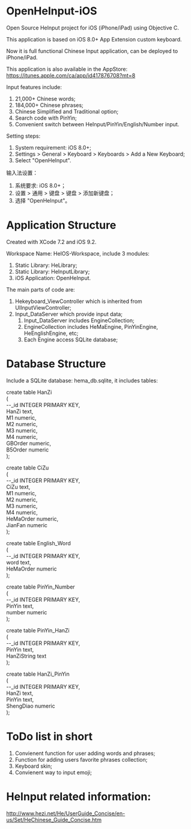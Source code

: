 # OpenHeInput-iOS

Open Source HeInput project for iOS (iPhone/iPad) using Objective C.

This application is based on iOS 8.0+ App Extension custom keyboard.

Now it is full functional Chinese Input application, can be deployed to iPhone/iPad.

This application is also available in the AppStore:<br/>
https://itunes.apple.com/ca/app/id417876708?mt=8

Input features include:

1. 21,000+ Chinese words;
2. 184,000+ Chinese phrases;
3. Chinese Simplified and Traditional option;
4. Search code with PinYin;
5. Convenient switch between HeInput/PinYin/English/Number input.

Setting steps: 

1. System requirement: iOS 8.0+; 
2. Settings > General > Keyboard > Keyboards > Add a New Keyboard;
3. Select \"OpenHeInput\".

输入法设置：

1. 系统要求: iOS 8.0+； 
2. 设置 > 通用 > 键盘 > 键盘 > 添加新键盘；
3. 选择 \"OpenHeInput\"。

# Application Structure

Created with XCode 7.2 and iOS 9.2.

Workspace Name: HeIOS-Workspace, include 3 modules:

1. Static Library: HeLibrary; 
2. Static Library: HeInputLibrary; 
3. iOS Application: OpenHeInput. 

The main parts of code are:

1. Hekeyboard_ViewController which is inherited from UIInputViewController;
2. Input_DataServer which provide input data;
   1. Input_DataServer includes EngineCollection;
   2. EngineCollection includes HeMaEngine, PinYinEngine, HeEnglishEngine, etc;
   3. Each Engine access SQLite database;

# Database Structure

Include a SQLite database: hema_db.sqlite, it includes tables:

create table HanZi</br>
(</br>
--_id INTEGER PRIMARY KEY,</br>
HanZi text,	</br>
M1 numeric,</br>
M2 numeric,</br>
M3 numeric,</br>
M4 numeric,</br>
GBOrder numeric,</br>
B5Order numeric</br>
);

create table CiZu</br>
(</br>
--_id INTEGER PRIMARY KEY,</br>
CiZu text,	</br>
M1 numeric,</br>
M2 numeric,</br>
M3 numeric,</br>
M4 numeric,</br>
HeMaOrder numeric,</br>
JianFan numeric</br>
);

create table English_Word</br>
(</br>
--_id INTEGER PRIMARY KEY,</br>
word text,	</br>
HeMaOrder numeric</br>
);

create table PinYin_Number</br>
(</br>
--_id INTEGER PRIMARY KEY,</br>
PinYin text,</br>
number numeric</br>
);

create table PinYin_HanZi</br>
(</br>
--_id INTEGER PRIMARY KEY,</br>
PinYin text,	</br>
HanZiString text</br>
);

create table HanZi_PinYin</br>
(</br>
--_id INTEGER PRIMARY KEY,</br>
HanZi text,	</br>
PinYin text,</br>
ShengDiao numeric</br>
);

# ToDo list in short

1. Convienent function for user adding words and phrases;
2. Function for adding users favorite phrases collection;
3. Keyboard skin;
4. Convienent way to input emoji;

# HeInput related information:

http://www.hezi.net/He/UserGuide_Concise/en-us/Set/HeChinese_Guide_Concise.htm
